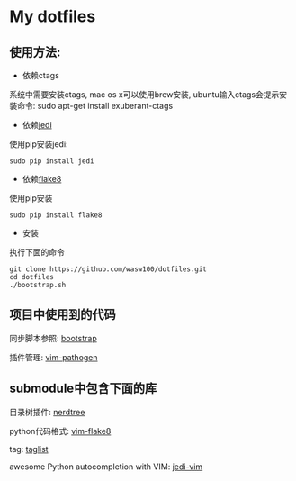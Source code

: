 # My dotfiles

## 使用方法:

* 依赖ctags 

系统中需要安装ctags, mac os x可以使用brew安装, ubuntu输入ctags会提示安装命令: sudo apt-get install exuberant-ctags

* 依赖[jedi](https://github.com/davidhalter/jedi) 

使用pip安装jedi:

    sudo pip install jedi

* 依赖[flake8](https://pypi.python.org/pypi/flake8)

使用pip安装

    sudo pip install flake8

* 安装

执行下面的命令

    git clone https://github.com/wasw100/dotfiles.git
    cd dotfiles
    ./bootstrap.sh

## 项目中使用到的代码

同步脚本参照: [bootstrap](https://github.com/mathiasbynens/dotfiles/blob/master/bootstrap.sh)

插件管理: [vim-pathogen](https://github.com/tpope/vim-pathogen)



## submodule中包含下面的库

目录树插件: [nerdtree](https://github.com/scrooloose/nerdtree)

 python代码格式: [vim-flake8](https://github.com/nvie/vim-flake8)

tag: [taglist](https://github.com/vim-scripts/taglist.vim)

awesome Python autocompletion with VIM: [jedi-vim](https://github.com/davidhalter/jedi-vim)
